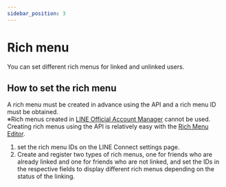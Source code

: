 ```yaml
---
sidebar_position: 3
---
```


# Rich menu
You can set different rich menus for linked and unlinked users.

## How to set the rich menu
A rich menu must be created in advance using the API and a rich menu ID must be obtained.  
※Rich menus created in [LINE Official Account Manager](https://manager.line.biz/) cannot be used.  
Creating rich menus using the API is relatively easy with the [Rich Menu Editor](https://richmenu.app.e-chan.cf/).
1. set the rich menu IDs on the LINE Connect settings page.
2. Create and register two types of rich menus, one for friends who are already linked and one for friends who are not linked, and set the IDs in the respective fields to display different rich menus depending on the status of the linking.